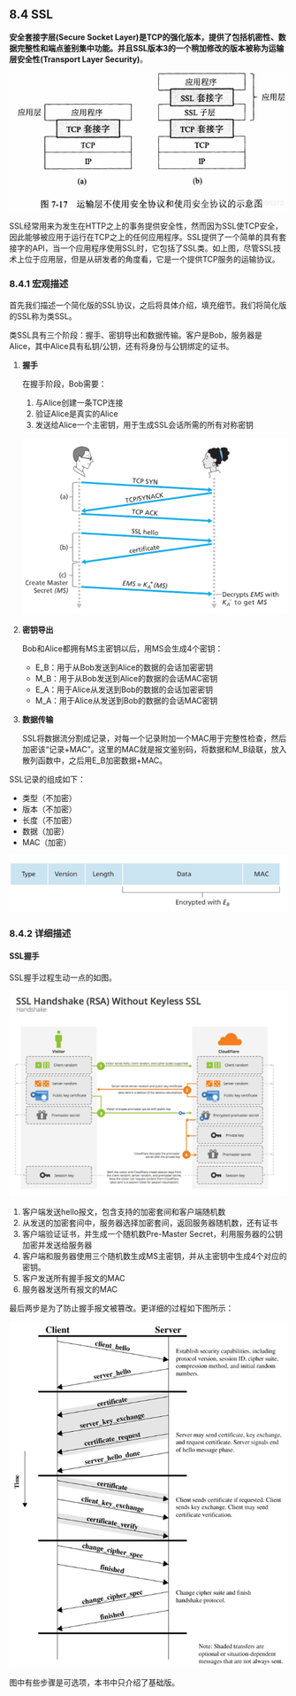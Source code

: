 ## 8.4 SSL

**安全套接字层(Secure Socket Layer)**是TCP的强化版本，提供了包括机密性、数据完整性和端点鉴别集中功能。并且SSL版本3的一个稍加修改的版本被称为**运输层安全性(Transport Layer Security)**。

![](../image/chapter8/8.4.1.jpeg)

SSL经常用来为发生在HTTP之上的事务提供安全性，然而因为SSL使TCP安全，因此能够被应用于运行在TCP之上的任何应用程序。SSL提供了一个简单的具有套接字的API，当一个应用程序使用SSL时，它包括了SSL类。如上图，尽管SSL技术上位于应用层，但是从研发者的角度看，它是一个提供TCP服务的运输协议。

### 8.4.1 宏观描述

首先我们描述一个简化版的SSL协议，之后将具体介绍，填充细节。我们将简化版的SSL称为类SSL。

类SSL具有三个阶段：握手、密钥导出和数据传输。客户是Bob，服务器是Alice，其中Alice具有私钥/公钥，还有将身份与公钥绑定的证书。

1. **握手**
   
   在握手阶段，Bob需要：
   1. 与Alice创建一条TCP连接
   2. 验证Alice是真实的Alice
   3. 发送给Alice一个主密钥，用于生成SSL会话所需的所有对称密钥
   
   ![](../image/chapter8/8.4.2.png)

2. **密钥导出**
   
   Bob和Alice都拥有MS主密钥以后，用MS会生成4个密钥：
   - E_B：用于从Bob发送到Alice的数据的会话加密密钥
   - M_B：用于从Bob发送到Alice的数据的会话MAC密钥
   - E_A：用于Alice从发送到Bob的数据的会话加密密钥
   - M_A：用于Alice从发送到Bob的数据的会话MAC密钥

3. **数据传输**
   
   SSL将数据流分割成记录，对每一个记录附加一个MAC用于完整性检查，然后加密该“记录+MAC”。这里的MAC就是报文鉴别码，将数据和M_B级联，放入散列函数中，之后用E_B加密数据+MAC。


SSL记录的组成如下：
- 类型（不加密）
- 版本（不加密）
- 长度（不加密）
- 数据（加密）
- MAC（加密）
  
![](../image/chapter8/8.4.3.png)

### 8.4.2 详细描述

#### SSL握手

SSL握手过程生动一点的如图。

![](../image/chapter8/8.4.4.png)

1. 客户端发送hello报文，包含支持的加密套间和客户端随机数
2. 从发送的加密套间中，服务器选择加密套间，返回服务器随机数，还有证书
3. 客户端验证证书，并生成一个随机数Pre-Master Secret，利用服务器的公钥加密并发送给服务器
4. 客户端和服务器使用三个随机数生成MS主密钥，并从主密钥中生成4个对应的密钥。
5. 客户发送所有握手报文的MAC
6. 服务器发送所有报文的MAC

最后两步是为了防止握手报文被篡改。更详细的过程如下图所示：


![](../image/chapter8/8.4.5.png)

图中有些步骤是可选项，本书中只介绍了基础版。